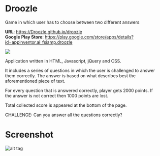 # Droozle

Game in which user has to choose between two different answers

<b>URL</b>: https://Droozle.github.io/droozle<br>
<b>Google Play Store</b>: https://play.google.com/store/apps/details?id=appinventor.ai_fsiamp.droozle

[<img src="https://raw.githubusercontent.com/Droozle/droozle/master/donate.gif">](https://www.paypal.com/cgi-bin/webscr?cmd=_s-xclick&hosted_button_id=S4ALKTFPQ2MHW&source=url)

Application written in HTML, Javascript, jQuery and CSS.

It includes a series of questions in which the user is challenged to answer them correctly. 
The answer is based on what describes best the aforementioned piece of text.

For every question that is answered correctly, player gets 2000 points. 
If the answer is not correct then 1000 points are lost.

Total collected score is appeared at the bottom of the page.

CHALLENGE: Can you answer all the questions correctly?

# Screenshot

![alt tag](https://raw.githubusercontent.com/Droozle/droozle/master/temple.png)
